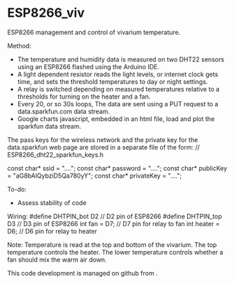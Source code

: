# ESP8266_viv
ESP8266 management and control of vivarium temperature.

Method:
* The temperature and humidity data is measured on two DHT22 sensors using an ESP8266 flashed using the Arduino IDE.
* A light dependent resistor reads the light levels, or internet clock gets time, and sets the threshold temperatures to day or night settings.
* A relay is switched depending on measured temperatures relative to a thresholds for turning on the heater and a fan. 
* Every 20, or so 30s loops, The data are sent using a PUT request to a data.sparkfun.com data stream.
* Google charts javascript, embedded in an html file, load and plot the sparkfun data stream. 

The pass keys for the wireless network and the private key for the data.sparkfun web page are stored in a separate file of the form:
// ESP8266_dht22_sparkfun_keys.h

const char* ssid     = "....";
const char* password = "....";
const char* publicKey = "aG8bAlQybziD5Qa780yY";
const char* privateKey = "....";

To-do:
* Assess stability of code

Wiring:
#define DHTPIN_bot D2     // D2 pin of ESP8266
#define DHTPIN_top D3     // D3 pin of ESP8266
int fan = D7;              // D7 pin for relay to fan
int heater = D6;           // D6 pin for relay to heater

Note:
Temperature is read at the top and bottom of the vivarium. The top temperature controls the heater. The lower temperature controls whether a fan should mix the warm air down.

This code development is managed on github from <script src="https://gist.github.com/jpolton/611681f366708f26a97cca3895066dcf.js"></script>.

